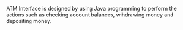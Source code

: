 ATM Interface is designed by using Java programming to perform the actions such as checking account balances, wihdrawing money and depositing money. 
